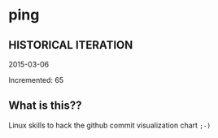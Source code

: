 # ping

## HISTORICAL ITERATION
2015-03-06

Incremented: 65

## What is this?? 
Linux skills to hack the github commit visualization chart `;-)`
